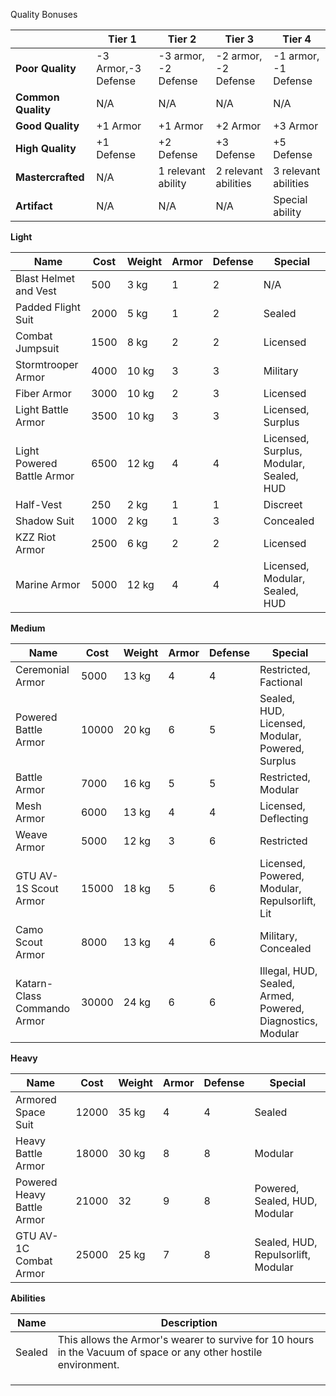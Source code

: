 Quality Bonuses

|                    | **Tier 1**           | **Tier 2**            | **Tier 3**            | **Tier 4**            |
| ------------------ | -------------------- | --------------------- | --------------------- | --------------------- |
| **Poor Quality**   | \-3 Armor,-3 Defense | \-3 armor, -2 Defense | \-2 armor, -2 Defense | \-1 armor, -1 Defense |
| **Common Quality** | N/A                  | N/A                   | N/A                   | N/A                   |
| **Good Quality**   | \+1 Armor            | \+1 Armor             | \+2 Armor             | \+3 Armor             |
| **High Quality**   | \+1 Defense          | \+2 Defense           | \+3 Defense           | \+5 Defense           |
| **Mastercrafted**  | N/A                  | 1 relevant ability    | 2 relevant abilities  | 3 relevant abilities  |
| **Artifact**       | N/A                  | N/A                   | N/A                   | Special ability       |

**Light**

| **Name**                   | **Cost** | **Weight** | **Armor** | **Defense** | **Special**                             |
| -------------------------- | -------- | ---------- | --------- | ----------- | --------------------------------------- |
| Blast Helmet and Vest      | 500      | 3 kg       | 1         | 2           | N/A                                     |
| Padded Flight Suit         | 2000     | 5 kg       | 1         | 2           | Sealed                                  |
| Combat Jumpsuit            | 1500     | 8 kg       | 2         | 2           | Licensed                                |
| Stormtrooper Armor         | 4000     | 10 kg      | 3         | 3           | Military                                |
| Fiber Armor                | 3000     | 10 kg      | 2         | 3           | Licensed                                |
| Light Battle Armor         | 3500     | 10 kg      | 3         | 3           | Licensed, Surplus                       |
| Light Powered Battle Armor | 6500     | 12 kg      | 4         | 4           | Licensed, Surplus, Modular, Sealed, HUD |
| Half-Vest                  | 250      | 2 kg       | 1         | 1           | Discreet                                |
| Shadow Suit                | 1000     | 2 kg       | 1         | 3           | Concealed                               |
| KZZ Riot Armor             | 2500     | 6 kg       | 2         | 2           | Licensed                                |
| Marine Armor               | 5000     | 12 kg      | 4         | 4           | Licensed, Modular, Sealed, HUD          |

**Medium**

| **Name**                    | **Cost** | **Weight** | **Armor** | **Defense** | **Special**                                                |
| --------------------------- | -------- | ---------- | --------- | ----------- | ---------------------------------------------------------- |
| Ceremonial Armor            | 5000     | 13 kg      | 4         | 4           | Restricted, Factional                                      |
| Powered Battle Armor        | 10000    | 20 kg      | 6         | 5           | Sealed, HUD, Licensed, Modular, Powered, Surplus           |
| Battle Armor                | 7000     | 16 kg      | 5         | 5           | Restricted, Modular                                        |
| Mesh Armor                  | 6000     | 13 kg      | 4         | 4           | Licensed, Deflecting                                       |
| Weave Armor                 | 5000     | 12 kg      | 3         | 6           | Restricted                                                 |
| GTU AV-1S Scout Armor       | 15000    | 18 kg      | 5         | 6           | Licensed, Powered, Modular, Repulsorlift, Lit              |
| Camo Scout Armor            | 8000     | 13 kg      | 4         | 6           | Military, Concealed                                        |
| Katarn-Class Commando Armor | 30000    | 24 kg      | 6         | 6           | Illegal, HUD, Sealed, Armed, Powered, Diagnostics, Modular |

**Heavy**

| **Name**                   | **Cost** | **Weight** | **Armor** | **Defense** | **Special**                        |
| -------------------------- | -------- | ---------- | --------- | ----------- | ---------------------------------- |
| Armored Space Suit         | 12000    | 35 kg      | 4         | 4           | Sealed                             |
| Heavy Battle Armor         | 18000    | 30 kg      | 8         | 8           | Modular                            |
| Powered Heavy Battle Armor | 21000    | 32         | 9         | 8           | Powered, Sealed, HUD, Modular      |
| GTU AV-1C Combat Armor     | 25000    | 25 kg      | 7         | 8           | Sealed, HUD, Repulsorlift, Modular |

**Abilities**

| **Name** | **Description**                                                                                                 |
| -------- | --------------------------------------------------------------------------------------------------------------- |
| Sealed   | This allows the Armor's wearer to survive for 10 hours in the Vacuum of space or any other hostile environment. |
|          |                                                                                                                 |
|          |                                                                                                                 |
|          |                                                                                                                 |
